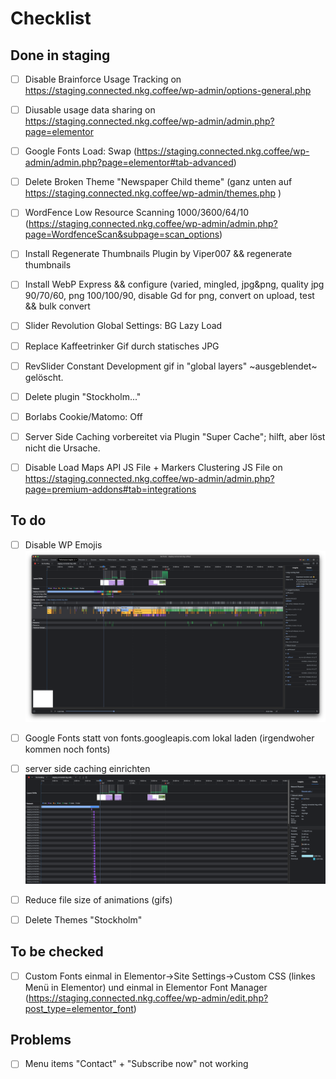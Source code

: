 # Checklist 

## Done in staging

- [ ] Disable Brainforce Usage Tracking  on https://staging.connected.nkg.coffee/wp-admin/options-general.php
- [ ] Diusable usage data sharing on https://staging.connected.nkg.coffee/wp-admin/admin.php?page=elementor
- [ ] Google Fonts Load: Swap (https://staging.connected.nkg.coffee/wp-admin/admin.php?page=elementor#tab-advanced)
- [ ] Delete Broken Theme  "Newspaper Child theme" (ganz unten auf https://staging.connected.nkg.coffee/wp-admin/themes.php )
- [ ] WordFence Low Resource Scanning 1000/3600/64/10 (https://staging.connected.nkg.coffee/wp-admin/admin.php?page=WordfenceScan&subpage=scan_options)
- [ ] Install Regenerate Thumbnails Plugin by Viper007 && regenerate thumbnails
- [ ] Install WebP Express && configure (varied, mingled, jpg&png, quality jpg 90/70/60, png 100/100/90, disable Gd for png, convert on upload, test && bulk convert
- [ ] Slider Revolution Global Settings: BG Lazy Load
- [ ] Replace Kaffeetrinker Gif durch statisches JPG
- [ ] RevSlider Constant Development gif in "global layers" ~ausgeblendet~ gelöscht.
- [ ] Delete plugin "Stockholm..." 
- [ ] Borlabs Cookie/Matomo: Off
- [ ] Server Side Caching vorbereitet via Plugin "Super Cache"; hilft, aber löst nicht die Ursache. 
- [ ] Disable Load Maps API JS File + Markers Clustering JS File on https://staging.connected.nkg.coffee/wp-admin/admin.php?page=premium-addons#tab=integrations



## To do

- [ ] Disable WP Emojis ![Screenshot](/screenshots/wp_emoji.png)
- [ ] Google Fonts statt von fonts.googleapis.com lokal laden  (irgendwoher kommen noch fonts)
- [ ] server side caching einrichten ![Screenshot](/screenshots/ttfb.png)
- [ ] Reduce file size of animations (gifs)
- [ ] Delete Themes "Stockholm"


## To be checked

- [ ] Custom Fonts einmal in Elementor->Site Settings->Custom CSS (linkes Menü in Elementor) und einmal in Elementor Font Manager (https://staging.connected.nkg.coffee/wp-admin/edit.php?post_type=elementor_font)


## Problems

- [ ] Menu items "Contact" + "Subscribe now"  not working
